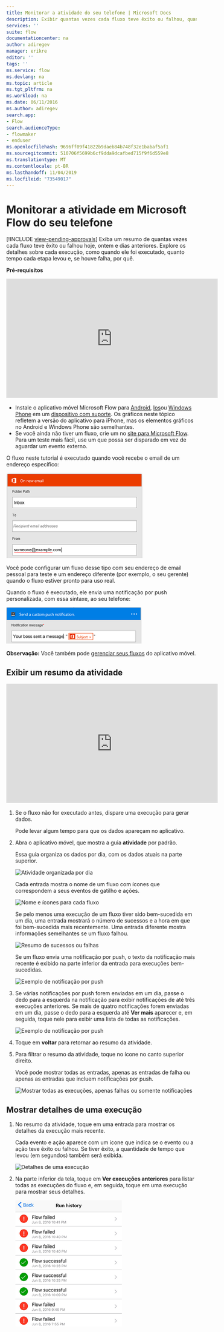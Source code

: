 ```yaml
---
title: Monitorar a atividade do seu telefone | Microsoft Docs
description: Exibir quantas vezes cada fluxo teve êxito ou falhou, quando cada execução ocorreu e quanto tempo demorou
services: ''
suite: flow
documentationcenter: na
author: adiregev
manager: erikre
editor: ''
tags: ''
ms.service: flow
ms.devlang: na
ms.topic: article
ms.tgt_pltfrm: na
ms.workload: na
ms.date: 06/11/2016
ms.author: adiregev
search.app:
- Flow
search.audienceType:
- flowmaker
- enduser
ms.openlocfilehash: 9696ff09f41822b9daeb84b748f32e1babaf5af1
ms.sourcegitcommit: 510706f5699b6cf9dda9dcafbed715f9f6d559e8
ms.translationtype: MT
ms.contentlocale: pt-BR
ms.lasthandoff: 11/04/2019
ms.locfileid: "73549017"
---
```

# <a name="monitor-activity-in-microsoft-flow-from-your-phone"></a>Monitorar a atividade em Microsoft Flow do seu telefone
[!INCLUDE [view-pending-approvals](includes/cc-rebrand.md)]
Exiba um resumo de quantas vezes cada fluxo teve êxito ou falhou hoje, ontem e dias anteriores. Explore os detalhes sobre cada execução, como quando ele foi executado, quanto tempo cada etapa levou e, se houve falha, por quê.

**Pré-requisitos**

<iframe width="560" height="315" src="https://www.youtube.com/embed/vZuYZ64K3tI?list=PL8nfc9haGeb55I9wL9QnWyHp3ctU2_ThF" frameborder="0" allowfullscreen></iframe>

* Instale o aplicativo móvel Microsoft Flow para [Android](https://aka.ms/flowmobiledocsandroid), [Ios](https://aka.ms/flowmobiledocsios)ou [Windows Phone](https://aka.ms/flowmobilewindows) em um [dispositivo com suporte](getting-started.md#use-the-mobile-app). Os gráficos neste tópico refletem a versão do aplicativo para iPhone, mas os elementos gráficos no Android e Windows Phone são semelhantes.
* Se você ainda não tiver um fluxo, crie um no [site para Microsoft Flow](https://flow.microsoft.com/). Para um teste mais fácil, use um que possa ser disparado em vez de aguardar um evento externo.

O fluxo neste tutorial é executado quando você recebe o email de um endereço específico:

![Disparar fluxo no recebimento de email de endereço específico](./media/mobile-monitor-activity/create-trigger.png)

Você pode configurar um fluxo desse tipo com seu endereço de email pessoal para teste e um endereço diferente (por exemplo, o seu gerente) quando o fluxo estiver pronto para uso real.

Quando o fluxo é executado, ele envia uma notificação por push personalizada, com essa sintaxe, ao seu telefone:

![Enviar notificação por push](./media/mobile-monitor-activity/create-event.png)

**Observação:** Você também pode [gerenciar seus fluxos](mobile-manage-flows.md) do aplicativo móvel.

## <a name="display-a-summary-of-activity"></a>Exibir um resumo da atividade
<iframe width="560" height="315" src="https://www.youtube.com/embed/nVCGJamOw6s?list=PL8nfc9haGeb55I9wL9QnWyHp3ctU2_ThF" frameborder="0" allowfullscreen></iframe>

1. Se o fluxo não for executado antes, dispare uma execução para gerar dados.
   
    Pode levar algum tempo para que os dados apareçam no aplicativo.
2. Abra o aplicativo móvel, que mostra a guia **atividade** por padrão.
   
    Essa guia organiza os dados por dia, com os dados atuais na parte superior.
   
    ![Atividade organizada por dia](./media/mobile-monitor-activity/activity-day2.png)
   
    Cada entrada mostra o nome de um fluxo com ícones que correspondem a seus eventos de gatilho e ações.
   
    ![Nome e ícones para cada fluxo](./media/mobile-monitor-activity/activity-flow-name.png)
   
    Se pelo menos uma execução de um fluxo tiver sido bem-sucedida em um dia, uma entrada mostrará o número de sucessos e a hora em que foi bem-sucedida mais recentemente. Uma entrada diferente mostra informações semelhantes se um fluxo falhou.
   
    ![Resumo de sucessos ou falhas](./media/mobile-monitor-activity/activity-summary.png)
   
    Se um fluxo envia uma notificação por push, o texto da notificação mais recente é exibido na parte inferior da entrada para execuções bem-sucedidas.
   
    ![Exemplo de notificação por push](./media/mobile-monitor-activity/activity-notification.png)
3. Se várias notificações por push forem enviadas em um dia, passe o dedo para a esquerda na notificação para exibir notificações de até três execuções anteriores. Se mais de quatro notificações forem enviadas em um dia, passe o dedo para a esquerda até **Ver mais** aparecer e, em seguida, toque nele para exibir uma lista de todas as notificações.
   
    ![Exemplo de notificação por push](./media/mobile-monitor-activity/activity-notification-list.png)
4. Toque em **voltar** para retornar ao resumo da atividade.
5. Para filtrar o resumo da atividade, toque no ícone no canto superior direito.
   
    Você pode mostrar todas as entradas, apenas as entradas de falha ou apenas as entradas que incluem notificações por push.
   
    ![Mostrar todas as execuções, apenas falhas ou somente notificações](./media/mobile-monitor-activity/activity-filter.png)

## <a name="show-details-of-a-run"></a>Mostrar detalhes de uma execução
1. No resumo da atividade, toque em uma entrada para mostrar os detalhes da execução mais recente.
   
     Cada evento e ação aparece com um ícone que indica se o evento ou a ação teve êxito ou falhou. Se tiver êxito, a quantidade de tempo que levou (em segundos) também será exibida.
   
    ![Detalhes de uma execução](./media/mobile-monitor-activity/activity-icons.png)
2. Na parte inferior da tela, toque em **Ver execuções anteriores** para listar todas as execuções do fluxo e, em seguida, toque em uma execução para mostrar seus detalhes.
   
    ![Histórico de êxito/falha](./media/mobile-monitor-activity/history-mixed.png)

